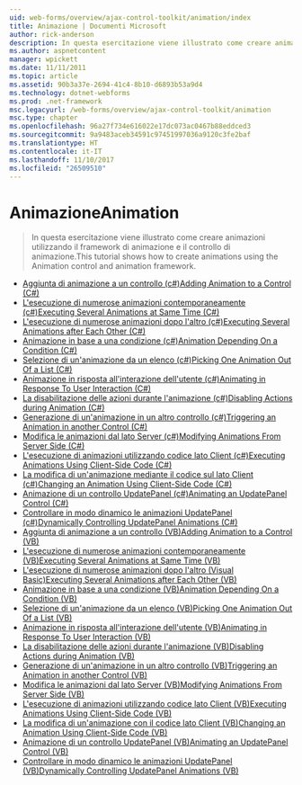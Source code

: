 ```yaml
---
uid: web-forms/overview/ajax-control-toolkit/animation/index
title: Animazione | Documenti Microsoft
author: rick-anderson
description: In questa esercitazione viene illustrato come creare animazioni utilizzando il framework di animazione e il controllo di animazione.
ms.author: aspnetcontent
manager: wpickett
ms.date: 11/11/2011
ms.topic: article
ms.assetid: 90b3a37e-2694-41c4-8b10-d6893b53a9d4
ms.technology: dotnet-webforms
ms.prod: .net-framework
msc.legacyurl: /web-forms/overview/ajax-control-toolkit/animation
msc.type: chapter
ms.openlocfilehash: 96a27f734e616022e17dc073ac0467b88eddced3
ms.sourcegitcommit: 9a9483aceb34591c97451997036a9120c3fe2baf
ms.translationtype: HT
ms.contentlocale: it-IT
ms.lasthandoff: 11/10/2017
ms.locfileid: "26509510"
---
```

<a name="animation"></a><span data-ttu-id="89d04-103">Animazione</span><span class="sxs-lookup"><span data-stu-id="89d04-103">Animation</span></span>
====================
> <span data-ttu-id="89d04-104">In questa esercitazione viene illustrato come creare animazioni utilizzando il framework di animazione e il controllo di animazione.</span><span class="sxs-lookup"><span data-stu-id="89d04-104">This tutorial shows how to create animations using the Animation control and animation framework.</span></span>


- [<span data-ttu-id="89d04-105">Aggiunta di animazione a un controllo (c#)</span><span class="sxs-lookup"><span data-stu-id="89d04-105">Adding Animation to a Control (C#)</span></span>](adding-animation-to-a-control-cs.md)
- [<span data-ttu-id="89d04-106">L'esecuzione di numerose animazioni contemporaneamente (c#)</span><span class="sxs-lookup"><span data-stu-id="89d04-106">Executing Several Animations at Same Time (C#)</span></span>](executing-several-animations-at-the-same-time-cs.md)
- [<span data-ttu-id="89d04-107">L'esecuzione di numerose animazioni dopo l'altro (c#)</span><span class="sxs-lookup"><span data-stu-id="89d04-107">Executing Several Animations after Each Other (C#)</span></span>](executing-several-animations-after-each-other-cs.md)
- [<span data-ttu-id="89d04-108">Animazione in base a una condizione (c#)</span><span class="sxs-lookup"><span data-stu-id="89d04-108">Animation Depending On a Condition (C#)</span></span>](animation-depending-on-a-condition-cs.md)
- [<span data-ttu-id="89d04-109">Selezione di un'animazione da un elenco (c#)</span><span class="sxs-lookup"><span data-stu-id="89d04-109">Picking One Animation Out Of a List (C#)</span></span>](picking-one-animation-out-of-a-list-cs.md)
- [<span data-ttu-id="89d04-110">Animazione in risposta all'interazione dell'utente (c#)</span><span class="sxs-lookup"><span data-stu-id="89d04-110">Animating in Response To User Interaction (C#)</span></span>](animating-in-response-to-user-interaction-cs.md)
- [<span data-ttu-id="89d04-111">La disabilitazione delle azioni durante l'animazione (c#)</span><span class="sxs-lookup"><span data-stu-id="89d04-111">Disabling Actions during Animation (C#)</span></span>](disabling-actions-during-animation-cs.md)
- [<span data-ttu-id="89d04-112">Generazione di un'animazione in un altro controllo (c#)</span><span class="sxs-lookup"><span data-stu-id="89d04-112">Triggering an Animation in another Control (C#)</span></span>](triggering-an-animation-in-another-control-cs.md)
- [<span data-ttu-id="89d04-113">Modifica le animazioni dal lato Server (c#)</span><span class="sxs-lookup"><span data-stu-id="89d04-113">Modifying Animations From Server Side (C#)</span></span>](modifying-animations-from-the-server-side-cs.md)
- [<span data-ttu-id="89d04-114">L'esecuzione di animazioni utilizzando codice lato Client (c#)</span><span class="sxs-lookup"><span data-stu-id="89d04-114">Executing Animations Using Client-Side Code (C#)</span></span>](executing-animations-using-client-side-code-cs.md)
- [<span data-ttu-id="89d04-115">La modifica di un'animazione mediante il codice sul lato Client (c#)</span><span class="sxs-lookup"><span data-stu-id="89d04-115">Changing an Animation Using Client-Side Code (C#)</span></span>](changing-an-animation-using-client-side-code-cs.md)
- [<span data-ttu-id="89d04-116">Animazione di un controllo UpdatePanel (c#)</span><span class="sxs-lookup"><span data-stu-id="89d04-116">Animating an UpdatePanel Control (C#)</span></span>](animating-an-updatepanel-control-cs.md)
- [<span data-ttu-id="89d04-117">Controllare in modo dinamico le animazioni UpdatePanel (c#)</span><span class="sxs-lookup"><span data-stu-id="89d04-117">Dynamically Controlling UpdatePanel Animations (C#)</span></span>](dynamically-controlling-updatepanel-animations-cs.md)
- [<span data-ttu-id="89d04-118">Aggiunta di animazione a un controllo (VB)</span><span class="sxs-lookup"><span data-stu-id="89d04-118">Adding Animation to a Control (VB)</span></span>](adding-animation-to-a-control-vb.md)
- [<span data-ttu-id="89d04-119">L'esecuzione di numerose animazioni contemporaneamente (VB)</span><span class="sxs-lookup"><span data-stu-id="89d04-119">Executing Several Animations at Same Time (VB)</span></span>](executing-several-animations-at-the-same-time-vb.md)
- [<span data-ttu-id="89d04-120">L'esecuzione di numerose animazioni dopo l'altro (Visual Basic)</span><span class="sxs-lookup"><span data-stu-id="89d04-120">Executing Several Animations after Each Other (VB)</span></span>](executing-several-animations-after-each-other-vb.md)
- [<span data-ttu-id="89d04-121">Animazione in base a una condizione (VB)</span><span class="sxs-lookup"><span data-stu-id="89d04-121">Animation Depending On a Condition (VB)</span></span>](animation-depending-on-a-condition-vb.md)
- [<span data-ttu-id="89d04-122">Selezione di un'animazione da un elenco (VB)</span><span class="sxs-lookup"><span data-stu-id="89d04-122">Picking One Animation Out Of a List (VB)</span></span>](picking-one-animation-out-of-a-list-vb.md)
- [<span data-ttu-id="89d04-123">Animazione in risposta all'interazione dell'utente (VB)</span><span class="sxs-lookup"><span data-stu-id="89d04-123">Animating in Response To User Interaction (VB)</span></span>](animating-in-response-to-user-interaction-vb.md)
- [<span data-ttu-id="89d04-124">La disabilitazione delle azioni durante l'animazione (VB)</span><span class="sxs-lookup"><span data-stu-id="89d04-124">Disabling Actions during Animation (VB)</span></span>](disabling-actions-during-animation-vb.md)
- [<span data-ttu-id="89d04-125">Generazione di un'animazione in un altro controllo (VB)</span><span class="sxs-lookup"><span data-stu-id="89d04-125">Triggering an Animation in another Control (VB)</span></span>](triggering-an-animation-in-another-control-vb.md)
- [<span data-ttu-id="89d04-126">Modifica le animazioni dal lato Server (VB)</span><span class="sxs-lookup"><span data-stu-id="89d04-126">Modifying Animations From Server Side (VB)</span></span>](modifying-animations-from-the-server-side-vb.md)
- [<span data-ttu-id="89d04-127">L'esecuzione di animazioni utilizzando codice lato Client (VB)</span><span class="sxs-lookup"><span data-stu-id="89d04-127">Executing Animations Using Client-Side Code (VB)</span></span>](executing-animations-using-client-side-code-vb.md)
- [<span data-ttu-id="89d04-128">La modifica di un'animazione con il codice lato Client (VB)</span><span class="sxs-lookup"><span data-stu-id="89d04-128">Changing an Animation Using Client-Side Code (VB)</span></span>](changing-an-animation-using-client-side-code-vb.md)
- [<span data-ttu-id="89d04-129">Animazione di un controllo UpdatePanel (VB)</span><span class="sxs-lookup"><span data-stu-id="89d04-129">Animating an UpdatePanel Control (VB)</span></span>](animating-an-updatepanel-control-vb.md)
- [<span data-ttu-id="89d04-130">Controllare in modo dinamico le animazioni UpdatePanel (VB)</span><span class="sxs-lookup"><span data-stu-id="89d04-130">Dynamically Controlling UpdatePanel Animations (VB)</span></span>](dynamically-controlling-updatepanel-animations-vb.md)
